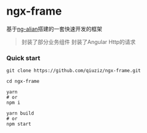 # ngx-frame


基于[ng-alian](https://ng-alain.com/zh)搭建的一套快速开发的框架

>封装了部分业务组件
>封装了Angular Http的请求

### Quick start
```
git clone https://github.com/qiuziz/ngx-frame.git

cd ngx-frame

yarn
# or
npm i

yarn build
# or
npm start


```
 

